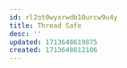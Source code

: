 ```yaml
---
id: rl2ot0wyxrwdb10urcw9u4y
title: Thread Safe
desc: ''
updated: 1713648619875
created: 1713648612106
---
```

